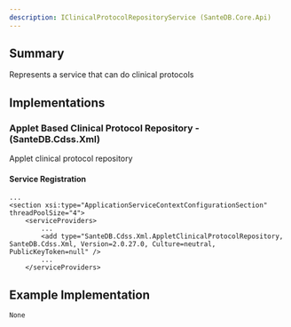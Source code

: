 ```yaml
---
description: IClinicalProtocolRepositoryService (SanteDB.Core.Api)
---
```


## Summary
Represents a service that can do clinical protocols

## Implementations


### Applet Based Clinical Protocol Repository - (SanteDB.Cdss.Xml)
Applet clinical protocol repository

#### Service Registration
```
...
<section xsi:type="ApplicationServiceContextConfigurationSection" threadPoolSize="4">
	<serviceProviders>
		...
		<add type="SanteDB.Cdss.Xml.AppletClinicalProtocolRepository, SanteDB.Cdss.Xml, Version=2.0.27.0, Culture=neutral, PublicKeyToken=null" />
		...
	</serviceProviders>
```
## Example Implementation
```
None
```
